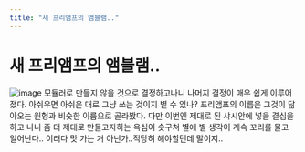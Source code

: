 ```yaml
---
title: "새 프리앰프의 앰블램.."
---
```

# 새 프리앰프의 앰블램..


![image](8e563de8a2e18c1de4218012c67f3f23.jpg)
모듈러로 만들지 않을 것으로 결정하고나니 나머지 결정이 매우 쉽게 이루어졌다. 아쉬우면 아쉬운 대로 그냥 쓰는 것이지 별 수 있나? 프리앰프의 이름은 그것이 닮아오는 원형과 비슷한 이름으로 골라봤다. 
다만 이번엔 제대로 된 샤시안에 넣을 결심을 하고 나니 좀 더 제대로 만들고자하는 욕심이 솟구쳐 별에 별 생각이 계속 꼬리를 물고 일어난다..
이러다 맛 가는 거 아닌가..적당히 해야할텐데 말이지..

